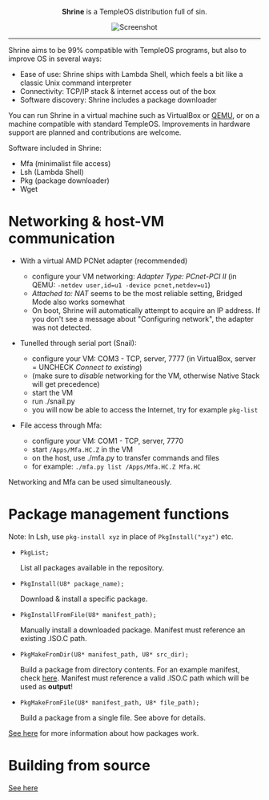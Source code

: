 <p align="center"><strong>Shrine</strong> is a TempleOS distribution full of sin.</p>
<p align="center"><img alt="Screenshot" src="http://imgur.com/1yYsUHI.png"></p>
<hr>

Shrine aims to be 99% compatible with TempleOS programs, but also to improve OS in several ways:

- Ease of use: Shrine ships with Lambda Shell, which feels a bit like a classic Unix command interpreter
- Connectivity: TCP/IP stack & internet access out of the box
- Software discovery: Shrine includes a package downloader

You can run Shrine in a virtual machine such as VirtualBox or [QEMU](QEMU.md), or on a machine compatible with standard TempleOS. Improvements in hardware support are planned and contributions are welcome.

Software included in Shrine:
- Mfa (minimalist file access)
- Lsh (Lambda Shell)
- Pkg (package downloader)
- Wget

Networking & host-VM communication
==================================

- With a virtual AMD PCNet adapter (recommended)
  - configure your VM networking: *Adapter Type: PCnet-PCI II* (in QEMU: `-netdev user,id=u1 -device pcnet,netdev=u1`)
  - *Attached to: NAT* seems to be the most reliable setting, Bridged Mode also works somewhat
  - On boot, Shrine will automatically attempt to acquire an IP address. If you don't see a message about "Configuring network", the adapter was not detected.

- Tunelled through serial port (Snail):
  - configure your VM: COM3 - TCP, server, 7777 (in VirtualBox, server = UNCHECK *Connect to existing*)
  - (make sure to *disable* networking for the VM, otherwise Native Stack will get precedence)
  - start the VM
  - run ./snail.py
  - you will now be able to access the Internet, try for example `pkg-list`

- File access through Mfa:
  - configure your VM: COM1 - TCP, server, 7770
  - start `/Apps/Mfa.HC.Z` in the VM
  - on the host, use ./mfa.py to transfer commands and files
  - for example: `./mfa.py list /Apps/Mfa.HC.Z Mfa.HC`

Networking and Mfa can be used simultaneously.

Package management functions
============================

Note: In Lsh, use `pkg-install xyz` in place of `PkgInstall("xyz")` etc.

- `PkgList;`

  List all packages available in the repository.

- `PkgInstall(U8* package_name);`

  Download & install a specific package.

- `PkgInstallFromFile(U8* manifest_path);`

  Manually install a downloaded package. Manifest must reference an existing .ISO.C path.

- `PkgMakeFromDir(U8* manifest_path, U8* src_dir);`

  Build a package from directory contents. For an example manifest, check [here](https://github.com/minexew/Lsh/blob/master/Lsh.MF). Manifest must reference a valid .ISO.C path which will be used as **output**!

- `PkgMakeFromFile(U8* manifest_path, U8* file_path);`

  Build a package from a single file. See above for details.

[See here](PACKAGES.md) for more information about how packages work.

Building from source
====================

[See here](BUILDING.md)

